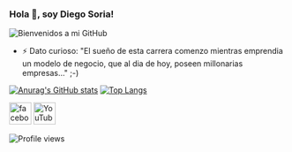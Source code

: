 ### Hola 👋, soy Diego Soria!
![Bienvenidos a mi GitHub](https://user-images.githubusercontent.com/71338268/171522923-f375a4e7-9973-4f00-9067-6442ccccf8c1.png)

- ⚡ Dato curioso: "El sueño de esta carrera comenzo mientras emprendia un modelo de negocio, que al dia de hoy, poseen millonarias empresas..."  ;-) 

[![Anurag's GitHub stats](https://github-readme-stats.vercel.app/api?username=DiegoSoriaArg&count_private=true&show_icons=true)](https://github.com/anuraghazra/github-readme-stats)
[![Top Langs](https://github-readme-stats.vercel.app/api/top-langs/?username=DiegoSoriaArg)](https://github.com/anuraghazra/github-readme-stats)

[<img src='https://cdn.jsdelivr.net/npm/simple-icons@3.0.1/icons/facebook.svg' alt='facebook' height='40'>](https://www.facebook.com/SoriaDev)   [<img src='https://cdn.jsdelivr.net/npm/simple-icons@3.0.1/icons/youtube.svg' alt='YouTube' height='40'>](https://www.youtube.com/channel/UCLBBx4BzIAY-grcOSDpefOw)

![Profile views](https://gpvc.arturio.dev/DiegoSoriaArg)  
